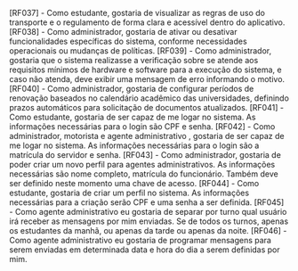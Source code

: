 [RF037] - Como estudante, gostaria de visualizar as regras de uso do transporte e o regulamento de forma clara e acessível dentro do aplicativo.
[RF038] - Como administrador, gostaria de ativar ou desativar funcionalidades específicas do sistema, conforme necessidades operacionais ou mudanças de políticas.
[RF039] - Como administrador, gostaria que o sistema realizasse a verificação sobre se atende aos requisitos mínimos de hardware e software para a execução do sistema, e caso não atenda, deve exibir uma mensagem de erro informando o motivo.
[RF040] - Como administrador, gostaria de configurar períodos de renovação baseados no calendário acadêmico das universidades, definindo prazos automáticos para solicitação de documentos atualizados.
[RF041] - Como estudante, gostaria de ser capaz de me logar no sistema. As informações necessárias para o login são CPF e senha.
[RF042] - Como administrador, motorista e agente administrativo , gostaria de ser capaz de me logar no sistema. As informações necessárias para o login são a matrícula do servidor e senha.
[RF043] - Como administrador, gostaria de poder criar um novo perfil para agentes administrativos. As informações necessárias são nome completo, matrícula do funcionário. Também deve ser definido neste momento uma chave de acesso.
[RF044] - Como estudante, gostaria de criar um perfil no sistema. As informações necessárias para a criação serão  CPF e uma senha a ser definida.
[RF045] - Como agente administrativo eu gostaria de separar por turno qual usuário irá receber as mensagens por mim enviadas. Se de todos os turnos, apenas os estudantes da manhã, ou apenas da tarde ou apenas da noite.
[RF046] - Como agente administrativo eu gostaria de programar mensagens para serem enviadas em determinada data e hora do dia a serem definidas por mim.

